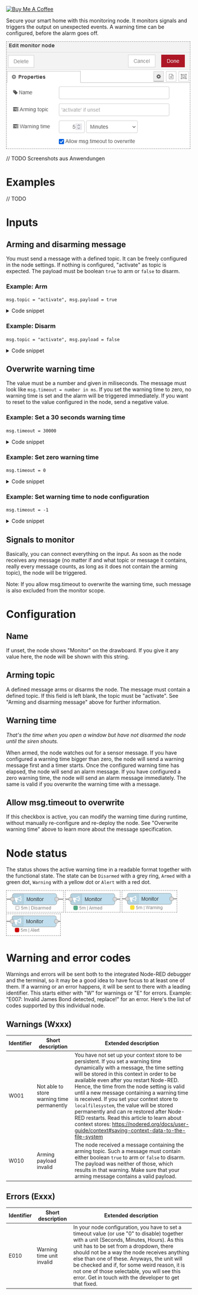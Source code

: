 <a href="https://www.buymeacoffee.com/asti" target="_blank"><img src="https://cdn.buymeacoffee.com/buttons/default-orange.png" alt="Buy Me A Coffee" height="41" width="174"></a>

Secure your smart home with this monitoring node. It monitors signals and triggers the output on unexpected events. A warning time can be configured, before the alarm goes off.

<img src="files/screenshots/config.png" style="border:1px dashed grey">

// TODO Screenshots aus Anwendungen

# Examples
// TODO

# Inputs

## Arming and disarming message
You must send a message with a defined topic. It can be freely configured in the node settings. If nothing is configured, "activate" as topic is expected. The payload must be boolean `true` to arm or `false` to disarm.

### Example: Arm
`msg.topic = "activate", msg.payload = true`
<details><summary>Code snippet</summary>
    [{"id":"7d68278729e636f7","type":"inject","z":"e2a61a0d9172bf79","name":"arming","props":[{"p":"payload"},{"p":"topic","vt":"str"}],"repeat":"","crontab":"","once":false,"onceDelay":0.1,"topic":"activate","payload":"true","payloadType":"bool","x":210,"y":80,"wires":[["e229b4460974fd76"]]}]
</details>

### Example: Disarm
`msg.topic = "activate", msg.payload = false`
<details><summary>Code snippet</summary>
    [{"id":"7d68278729e636f7","type":"inject","z":"e2a61a0d9172bf79","name":"arming","props":[{"p":"payload"},{"p":"topic","vt":"str"}],"repeat":"","crontab":"","once":false,"onceDelay":0.1,"topic":"activate","payload":"false","payloadType":"bool","x":210,"y":80,"wires":[["e229b4460974fd76"]]}]
</details>


## Overwrite warning time
The value must be a number and given in miliseconds. The message must look like `msg.timeout = number in ms`. If you set the warning time to zero, no warning time is set and the alarm will be triggered immediately. If you want to reset to the value configured in the node, send a negative value.

### Example: Set a 30 seconds warning time
`msg.timeout = 30000`
<details><summary>Code snippet</summary>
    [{"id":"e84a0e849b462266","type":"inject","z":"e2a61a0d9172bf79","name":"timeout:5000","props":[{"p":"timeout","v":"30000","vt":"num"}],"repeat":"","crontab":"","once":false,"onceDelay":0.1,"topic":"","x":230,"y":360,"wires":[["e229b4460974fd76"]]}]
</details>

### Example: Set zero warning time
`msg.timeout = 0`
<details><summary>Code snippet</summary>
    [{"id":"e84a0e849b462266","type":"inject","z":"e2a61a0d9172bf79","name":"timeout:5000","props":[{"p":"timeout","v":"0","vt":"num"}],"repeat":"","crontab":"","once":false,"onceDelay":0.1,"topic":"","x":230,"y":360,"wires":[["e229b4460974fd76"]]}]
</details>

### Example: Set warning time to node configuration
`msg.timeout = -1`
<details><summary>Code snippet</summary>
    [{"id":"e84a0e849b462266","type":"inject","z":"e2a61a0d9172bf79","name":"timeout:5000","props":[{"p":"timeout","v":"-1","vt":"num"}],"repeat":"","crontab":"","once":false,"onceDelay":0.1,"topic":"","x":230,"y":360,"wires":[["e229b4460974fd76"]]}]
</details>

## Signals to monitor
Basically, you can connect everything on the input. As soon as the node receives any message (no matter if and what topic or message it contains, really every message counts, as long as it does not contain the arming topic), the node will be triggered.

Note: If you allow msg.timeout to overwrite the warning time, such message is also excluded from the monitor scope.

# Configuration

## Name
If unset, the node shows "Monitor" on the drawboard. If you give it any value here, the node will be shown with this string.

## Arming topic
A defined message arms or disarms the node. The message must contain a defined topic. If this field is left blank, the topic must be "activate". See "Arming and disarming message" above for further information.

## Warning time
_That's the time when you open a window but have not disarmed the node until the siren shouts._

When armed, the node watches out for a sensor message. If you have configured a warning time bigger than zero, the node will send a warning message first and a timer starts. Once the configured warning time has elapsed, the node will send an alarm message. If you have configured a zero warning time, the node will send an alarm message immediately. The same is valid if you overwrite the warning time with a message.

## Allow msg.timeout to overwrite
If this checkbox is active, you can modify the warning time during runtime, without manually re-configure and re-deploy the node. See "Overwrite warning time" above to learn more about the message specification.

# Node status
The status shows the active warning time in a readable format together with the functional state. The state can be `Disarmed` with a grey ring, `Armed` with a green dot, `Warning` with a yellow dot or `Alert` with a red dot.

<img src="files/screenshots/node-disarmed.png" style="border:1px dashed grey">
<img src="files/screenshots/node-armed.png" style="border:1px dashed grey">
<img src="files/screenshots/node-warning.png" style="border:1px dashed grey">
<img src="files/screenshots/node-alert.png" style="border:1px dashed grey">

# Warning and error codes
Warnings and errors will be sent both to the integrated Node-RED debugger and the terminal, so it may be a good idea to have focus to at least one of them. If a warning or an error happens, it will be sent to there with a leading identifier. This starts either with "W" for warnings or "E" for errors. Example: "E007: Invalid James Bond detected, replace!" for an error. Here's the list of codes supported by this individual node.

## Warnings (Wxxx)
| Identifier | Short description | Extended description |
| - | - | - |
| W001 | Not able to store warning time permanently | You have not set up your context store to be persistent. If you set a warning time dynamically with a message, the time setting will be stored in this context in order to be available even after you restart Node-RED. Hence, the time from the node setting is valid until a new message containing a warning time is received. If you set your context store to `localfilesystem`, the value will be stored permanently and can re restored after Node-RED restarts. Read this article to learn about context stores: https://nodered.org/docs/user-guide/context#saving-context-data-to-the-file-system
| W010 | Arming payload invalid | The node received a message containing the arming topic. Such a message must contain either boolean `true` to arm or `false` to disarm. The payload was neither of those, which results in that warning. Make sure that your arming message contains a valid payload. |

## Errors (Exxx)
| Identifier | Short description | Extended description |
| - | - | - |
| E010 | Warning time unit invalid | In your node configuration, you have to set a timeout value (or use "0" to disable) together with a unit (Seconds, Minutes, Hours). As this unit has to be set from a dropdown, there should not be a way the node receives anything else than one of these. Anyways, the unit will be checked and if, for some weird reason, it is not one of those selectable, you will see this error. Get in touch with the developer to get that fixed.